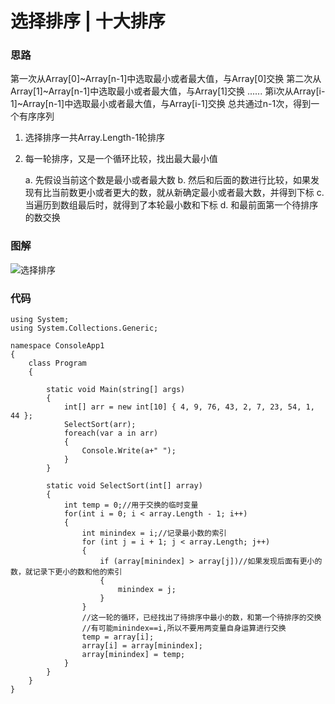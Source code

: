 
# 选择排序 | 十大排序

### 思路

第一次从Array[0]~Array[n-1]中选取最小或者最大值，与Array[0]交换
第二次从Array[1]~Array[n-1]中选取最小或者最大值，与Array[1]交换
......
第i次从Array[i-1]~Array[n-1]中选取最小或者最大值，与Array[i-1]交换
总共通过n-1次，得到一个有序序列

1. 选择排序一共Array.Length-1轮排序

2. 每一轮排序，又是一个循环比较，找出最大最小值

   a. 先假设当前这个数是最小或者最大数
   b. 然后和后面的数进行比较，如果发现有比当前数更小或者更大的数，就从新确定最小或者最大数，并得到下标
   c. 当遍历到数组最后时，就得到了本轮最小数和下标
   d. 和最前面第一个待排序的数交换

### 图解

![选择排序](/blog/selectionSort.gif)

### 代码

```
using System;
using System.Collections.Generic;

namespace ConsoleApp1
{
    class Program
    {

        static void Main(string[] args)
        {
            int[] arr = new int[10] { 4, 9, 76, 43, 2, 7, 23, 54, 1, 44 };
            SelectSort(arr);
            foreach(var a in arr)
            {
                Console.Write(a+" ");
            }
        }

        static void SelectSort(int[] array)
        {
            int temp = 0;//用于交换的临时变量
            for(int i = 0; i < array.Length - 1; i++)
            {
                int minindex = i;//记录最小数的索引
                for (int j = i + 1; j < array.Length; j++)
                {
                    if (array[minindex] > array[j])//如果发现后面有更小的数，就记录下更小的数和他的索引
                    {
                        minindex = j;
                    }
                }
                //这一轮的循环，已经找出了待排序中最小的数，和第一个待排序的交换
                //有可能minindex==i,所以不要用两变量自身运算进行交换
                temp = array[i];
                array[i] = array[minindex];
                array[minindex] = temp;
            }
        }
    }
}

```
